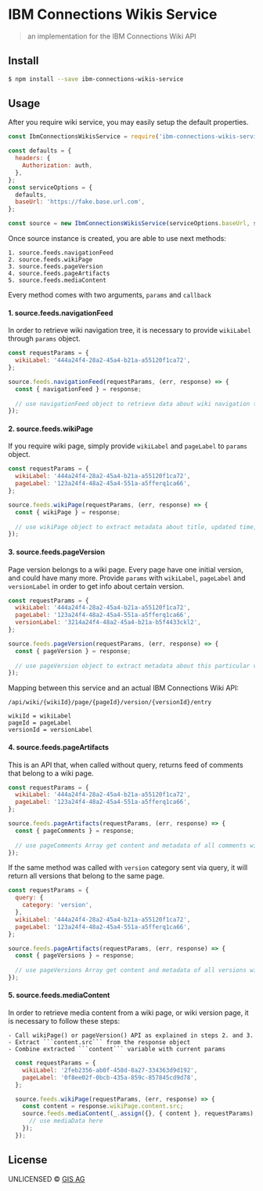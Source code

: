 #  IBM Connections Wikis Service

> an implementation for the IBM Connections Wiki API


## Install

```sh
$ npm install --save ibm-connections-wikis-service
```


## Usage

After you require wiki service, you may easily setup the default properties. 
```js
const IbmConnectionsWikisService = require('ibm-connections-wikis-service');

const defaults = {
  headers: {
    Authorization: auth,
  },
};
const serviceOptions = {
  defaults,
  baseUrl: 'https://fake.base.url.com',
};

const source = new IbmConnectionsWikisService(serviceOptions.baseUrl, serviceOptions);
```

Once source instance is created, you are able to use next methods:
```
1. source.feeds.navigationFeed
2. source.feeds.wikiPage
3. source.feeds.pageVersion
4. source.feeds.pageArtifacts
5. source.feeds.mediaContent
```

Every method comes with two arguments, ```params``` and ```callback```

#### 1. source.feeds.navigationFeed

In order to retrieve wiki navigation tree, it is necessary to provide ```wikiLabel``` through ```params``` object.

```js
const requestParams = {
  wikiLabel: '444a24f4-28a2-45a4-b21a-a55120f1ca72',
};

source.feeds.navigationFeed(requestParams, (err, response) => {
  const { navigationFeed } = response;
  
  // use navigationFeed object to retrieve data about wiki navigation tree
});
```

#### 2. source.feeds.wikiPage

If you require wiki page, simply provide ```wikiLabel``` and ```pageLabel``` to ```params``` object.

```js
const requestParams = {
  wikiLabel: '444a24f4-28a2-45a4-b21a-a55120f1ca72',
  pageLabel: '123a24f4-48a2-45a4-551a-a5fferq1ca66',
};

source.feeds.wikiPage(requestParams, (err, response) => {
  const { wikiPage } = response;
  
  // use wikiPage object to extract metadata about title, updated time, content, author, modifier etc.
});
```

#### 3. source.feeds.pageVersion

Page version belongs to a wiki page. Every page have one initial version, and could have many more.
Provide ```params``` with ```wikiLabel```, ```pageLabel``` and ```versionLabel``` in order to get info about certain version.

```js
const requestParams = {
  wikiLabel: '444a24f4-28a2-45a4-b21a-a55120f1ca72',
  pageLabel: '123a24f4-48a2-45a4-551a-a5fferq1ca66',
  versionLabel: '3214a24f4-48a2-45a4-b21a-b5f4433ckl2',
};

source.feeds.pageVersion(requestParams, (err, response) => {
  const { pageVersion } = response;
  
  // use pageVersion object to extract metadata about this particular version
});
```
Mapping between this service and an actual IBM Connections Wiki API:

```
/api/wiki/{wikiId}/page/{pageId}/version/{versionId}/entry

wikiId = wikiLabel
pageId = pageLabel
versionId = versionLabel
```

#### 4. source.feeds.pageArtifacts

This is an API that, when called without query, returns feed of comments that belong to a wiki page.

```js
const requestParams = {
  wikiLabel: '444a24f4-28a2-45a4-b21a-a55120f1ca72',
  pageLabel: '123a24f4-48a2-45a4-551a-a5fferq1ca66',
};

source.feeds.pageArtifacts(requestParams, (err, response) => {
  const { pageComments } = response;
  
  // use pageComments Array get content and metadata of all comments with provided wikiLabel and pageLabel
});
```

If the same method was called with ```version``` category sent via query, it will return all versions that belong to the same page.
```js
const requestParams = {
  query: {
    category: 'version',
  },
  wikiLabel: '444a24f4-28a2-45a4-b21a-a55120f1ca72',
  pageLabel: '123a24f4-48a2-45a4-551a-a5fferq1ca66',
};

source.feeds.pageArtifacts(requestParams, (err, response) => {
  const { pageVersions } = response;
  
  // use pageVersions Array get content and metadata of all versions with provided wikiLabel and pageLabel
});
```

#### 5. source.feeds.mediaContent

In order to retrieve media content from a wiki page, or wiki version page, it is necessary to follow these steps:

    - Call wikiPage() or pageVersion() API as explained in steps 2. and 3.
    - Extract ```content.src``` from the response object
    - Combine extracted ```content``` variable with current params

```js
  const requestParams = {
    wikiLabel: '2feb2356-ab0f-458d-8a27-334363d9d192',
    pageLabel: '0f8ee02f-0bcb-435a-859c-857845cd9d78',
  };

  source.feeds.wikiPage(requestParams, (err, response) => {
    const content = response.wikiPage.content.src;
    source.feeds.mediaContent(_.assign({}, { content }, requestParams), (error, mediaData) => {
      // use mediaData here
    });
  });

```

## License

UNLICENSED ©  [GIS AG](https://gis-ag.com)